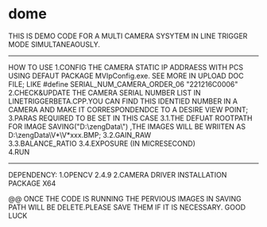 # dome
THIS IS DEMO CODE FOR A MULTI CAMERA SYSYTEM IN LINE TRIGGER MODE SIMULTANEAOUSLY.

************
HOW TO USE
1.CONFIG THE CAMERA STATIC IP ADDRAESS WITH PCS USING DEFAUT PACKAGE MVIpConfig.exe. SEE MORE IN UPLOAD DOC FILE;                            LIKE #define	SERIAL_NUM_CAMERA_ORDER_06     "221216C0006"
2.CHECK&UPDATE THE CAMERA SERIAL NUMBER LIST IN LINETRIGGERBETA.CPP.YOU CAN FIND THIS IDENTIED NUMBER IN A CAMERA AND MAKE IT CORRESPONDENDCE TO A DESIRE VIEW POINT;
3.PARAS REQUIRED TO BE SET IN THIS CASE 
    3.1.THE DEFUAT ROOTPATH FOR IMAGE SAVING("D:\\zengData\\") ,THE IMAGES WILL BE WRIITEN AS D:\\zengData\\V*\V*xxx.BMP;
    3.2.GAIN_RAW  
    3.3.BALANCE_RATIO
    3.4.EXPOSURE (IN MICRESECOND)   
4.RUN

************

DEPENDENCY:
1.OPENCV 2.4.9
2.CAMERA DRIVER INSTALLATION PACKAGE X64


@@ ONCE THE CODE IS RUNNING THE PERVIOUS IMAGES IN SAVING PATH WILL BE DELETE.PLEASE SAVE THEM IF IT IS NECESSARY.
GOOD LUCK
